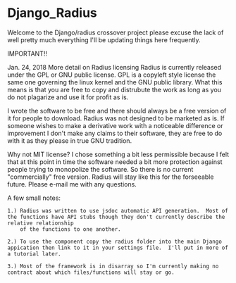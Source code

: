 # Django_Radius

Welcome to the Django/radius crossover project please excuse the lack of well pretty much everything I'll be updating things here frequently.

IMPORTANT!!

Jan. 24, 2018
More detail on Radius licensing
Radius is currently released under the GPL or GNU public license. GPL is a copyleft style license the same one governing the linux kernel and the GNU public library.
What this means is that you are free to copy and distrubute the work as long as you do not plagarize and use it for profit as is. 

I wrote the software to be free and there should always be a free version of it for people to download. Radius was not designed to be marketed as is.
If someone wishes to make a derivative work with a noticeable difference or improvement I don't make any claims to their software, 
they are free to do with it as they please in true GNU tradition.

Why not MIT license?
I chose something a bit less permissible because I felt that at this point in time the software needed a bit more protection against people trying to monopolize the software. So there is no current "commercially" free version. 
Radius will stay like this for the forseeable future.
Please e-mail me with any questions.


A few small notes:

	1.) Radius was written to use jsdoc automatic API generation.  Most of the functions have API stubs though they don't currently describe the relative relationship 
		of the functions to one another.  
		
	2.) To use the component copy the radius folder into the main Django appication then link to it in your settings file.  I'll put in more of a tutorial later.
	
	3.) Most of the framework is in disarray so I'm currently making no contract about which files/functions will stay or go.